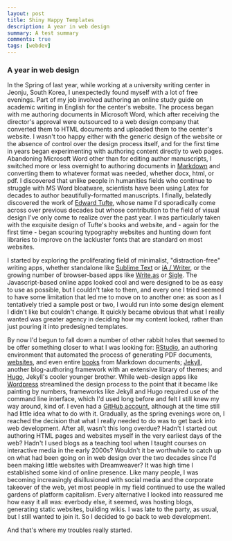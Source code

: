 ```yaml
---
layout: post
title: Shiny Happy Templates
description: A year in web design
summary: A test summary
comments: true
tags: [webdev]
---
```


### A year in web design

In the Spring of last year, while working at a university writing center in Jeonju, South Korea, I unexpectedly found myself with a lot of free evenings. Part of my job involved authoring an online study guide on academic writing in English for the center's website. The process began with me authoring documents in Microsoft Word, which after receiving the director's approval were outsourced to a web design company that converted them to HTML documents and uploaded them to the center's website. I wasn't too happy either with the generic design of the website or the absence of control over the design process itself, and for the first time in years  began experimenting with authoring content directly to web pages. Abandoning Microsoft Word other than for editing author manuscripts, I switched more or less overnight to authoring documents in [Markdown](https://daringfireball.net/projects/markdown/) and converting them to whatever format was needed, whether docx, html, or pdf. I discovered that unlike people in humanities fields who continue to struggle with MS Word bloatware, scientists have been using Latex for decades to author beautifully-formatted manuscripts. I finally, belatedly discovered the work of [Edward Tufte](https://www.edwardtufte.com/tufte/courses), whose name I'd sporadically come across over previous decades but whose contribution to the field of visual design I've only come to realize over the past year. I was particularly taken with the exquisite design of Tufte's books and website, and - again for the first time - began scouring typography websites and hunting down font libraries to improve on the lackluster fonts that are standard on most websites.

I started by exploring the proliferating field of minimalist, "distraction-free" writing apps, whether standalone like [Sublime Text](https://www.sublimetext.com/) or [iA / Writer](https://ia.net/writer), or the growing number of browser-based apps like [Write.as](https://write.as/) or [Sigle](https://www.sigle.io/). The Javascript-based online apps looked cool and were designed to be as easy to use as possible, but I couldn't take to them, and every one I tried seemed to have some limitation that led me to move on to another one: as soon as I tentatively tried a sample post or two, I would run into some design element I didn't like but couldn't change. It quickly became obvious that what I really wanted was greater agency in deciding how my content looked, rather than just pouring it into predesigned templates. 

By now I'd begun to fall down a number of other rabbit holes that seemed to be offer something closer to what I was looking for: [RStudio](https://rstudio.com/), an authoring environment that automated the process of generating PDF documents, [websites](https://bookdown.org/yihui/blogdown/), and even entire [books](https://bookdown.org/yihui/bookdown/) from Markdown documents; [Jekyll](https://jekyllrb.com/), another blog-authoring framework with an extensive library of themes; and [Hugo](https://gohugo.io/), Jekyll's cooler younger brother. While web-design apps like [Wordpress](https://wordpress.com/) streamlined the design process to the point that it became like painting by numbers, frameworks like Jekyll and Hugo required use of the command line interface, which I'd used long before and felt I  still knew my way around, kind of. I even had a [GitHub account](https://github.com/mroberts1), although at the time still had little idea what to do with it. Gradually, as the spring evenings wore on, I reached the decision that what I really needed to do was to get back into web development. After all, wasn't this long overdue? Hadn't I started out authoring HTML pages and websites myself in the very earliest days of the web? Hadn't I used blogs as a teaching tool when I taught courses on interactive media in the early 2000s? Wouldn't it be worthwhile to catch up on what had been going on in web design over the two decades since I'd been making little websites with Dreamweaver? It was high  time I established some kind of online presence. Like many people, I was becoming increasingly disillusioned with social media and the corporate takeover of the web, yet most people in my field continued to use the walled gardens of platform capitalism. Every alternative I looked into reassured me how easy it all was: everbody else, it seemed, was hosting blogs, generating static websites, building wikis. I was late to the party, as usual, but I still wanted to join it. So I decided to go back to web development.

And that's where my troubles really started.






